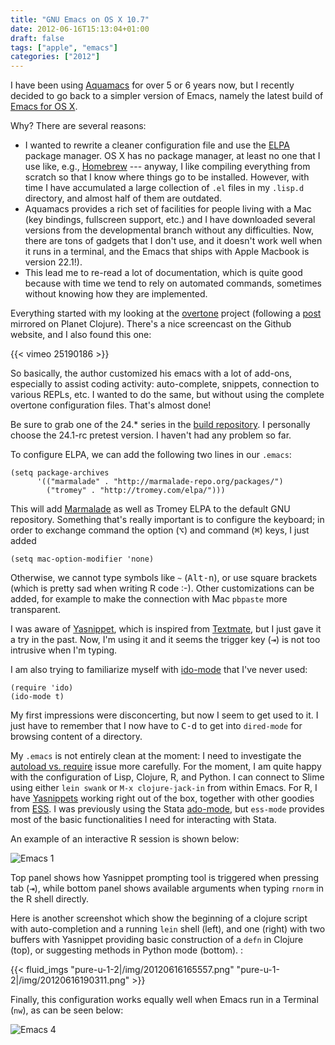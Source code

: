 ```yaml
---
title: "GNU Emacs on OS X 10.7"
date: 2012-06-16T15:13:04+01:00
draft: false
tags: ["apple", "emacs"]
categories: ["2012"]
---
```


I have been using [Aquamacs](http://aquamacs.org) for over 5 or 6 years now, but I recently decided to go back to a simpler version of Emacs, namely the latest build of [Emacs for OS X](http://emacsformacosx.com/).

Why? There are several reasons:

- I wanted to rewrite a cleaner configuration file and use the [ELPA](http://emacswiki.org/emacs/ELPA) package manager. OS X has no package manager, at least no one that I use like, e.g., [Homebrew](http://mxcl.github.com/homebrew/) --- anyway, I like compiling everything from scratch so that I know where things go to be installed. However, with time I have accumulated a large collection of `.el` files in my `.lisp.d` directory, and almost half of them are outdated.
- Aquamacs provides a rich set of facilities for people living with a Mac (key bindings, fullscreen support, etc.) and I have downloaded several versions from the developmental branch without any difficulties. Now, there are tons of gadgets that I don't use, and it doesn't work well when it runs in a terminal, and the Emacs that ships with Apple Macbook is version 22.1!).
- This lead me to re-read a lot of documentation, which is quite good because with time we tend to rely on automated commands, sometimes without knowing how they are implemented.

Everything started with my looking at the [overtone](https://github.com/overtone/live-coding-emacs) project (following a [post](http://www.swaroopch.com/blog/learning-clojure) mirrored on Planet Clojure). There's a nice screencast on the Github website, and I also found this one: 

{{< vimeo 25190186 >}}

So basically, the author customized his emacs with a lot of add-ons, especially to assist coding activity: auto-complete, snippets, connection to various REPLs, etc. I wanted to do the same, but without using the complete overtone configuration files. That's almost done!

Be sure to grab one of the 24.* series in the [build repository](http://emacsformacosx.com/builds). I personally choose the 24.1-rc pretest version. I haven't had any problem so far.

To configure ELPA, we can add the following two lines in our `.emacs`:

```emacs-lisp
(setq package-archives
      '(("marmalade" . "http://marmalade-repo.org/packages/")
        ("tromey" . "http://tromey.com/elpa/")))
```

This will add [Marmalade](http://marmalade-repo.org/) as well as Tromey ELPA to the default GNU repository. Something that's really important is to configure the keyboard; in order to exchange command the option (<kbd>⌥</kbd>) and command (<kbd>⌘</kbd>) keys, I just added

```emacs-lisp
(setq mac-option-modifier 'none)
```

Otherwise, we cannot type symbols like `~` (<kbd>Alt-n</kbd>), or use square brackets (which is pretty sad when writing R code :-). Other customizations can be added, for example to make the connection with Mac `pbpaste` more transparent.

I was aware of [Yasnippet](http://capitaomorte.github.com/yasnippet/), which is inspired from [Textmate](http://macromates.com/), but I just gave it a try in the past. Now, I'm using it and it seems the trigger key (<kbd>⇥</kbd>) is not too intrusive when I'm typing.

I am also trying to familiarize myself with [ido-mode](http://emacswiki.org/emacs/InteractivelyDoThings) that I've never used:

```emacs-lisp
(require 'ido) 
(ido-mode t)
```

My first impressions were disconcerting, but now I seem to get used to it. I just have to remember that I now have to <kbd>C-d</kbd> to get into `dired-mode` for browsing content of a directory.

My `.emacs` is not entirely clean at the moment: I need to investigate the [autoload vs. require](http://a-nickels-worth.blogspot.fr/2007/11/effective-emacs.html) issue more carefully. For the moment, I am quite happy with the configuration of Lisp, Clojure, R, and Python. I can connect to Slime using either `lein swank` or `M-x clojure-jack-in` from within Emacs. For R, I have [Yasnippets](https://github.com/capitaomorte/yasnippet) working right out of the box, together with other goodies from [ESS](http://ess.r-project.org/). I was previously using the Stata [ado-mode](http://homepage.mac.com/brising/Stata/), but `ess-mode` provides most of the basic functionalities I need for interacting with Stata.

An example of an interactive R session is shown below:

![Emacs 1](/img/20120616124927.png)

Top panel shows how Yasnippet prompting tool is triggered when pressing tab (<kbd>⇥</kbd>), while bottom panel shows available arguments when typing `rnorm` in the R shell directly.

Here is another screenshot which show the beginning of a clojure script with auto-completion and a running `lein` shell (left), and one (right) with two buffers with Yasnippet providing basic construction of a `defn` in Clojure (top), or suggesting methods in Python mode (bottom).
:

{{< fluid_imgs
  "pure-u-1-2|/img/20120616165557.png"
  "pure-u-1-2|/img/20120616190311.png" >}}

Finally, this configuration works equally well when Emacs run in a Terminal (`nw`), as can be seen below:

![Emacs 4](/img/20120616193729.png)
